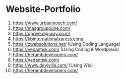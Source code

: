 # Website-Portfolio
1. https://www.urbanmooch.com/
2. https://masgrouppune.com/
3. https://oprive.digiway.co.in/
4. https://kbinternationalxpress.com/
5. https://zwebsolutions.net/ (Using Coding Language)
6. https://vedantjsk.com/ (Using Coding & Wordpress)
7. https://herambdevelopers.com/
8. https://vedantjsk.com/
9. https://www.devivilla.com/ (Using Wix)
10. https://herambdevelopers.com/
